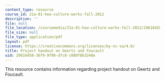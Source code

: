 ```yaml
---
content_type: resource
course_id: 21a-01-how-culture-works-fall-2012
description: ''
file: null
file_location: /coursemedia/21a-01-how-culture-works-fall-2012/2961645836f99f98d7c8c080f8b3248e_MIT21A_01F12_Proj_Two_hand.pdf
file_size: null
file_type: application/pdf
layout: pdf
license: https://creativecommons.org/licenses/by-nc-sa/4.0/
title: Project handout on Geertz and Foucault
uid: 29616458-36f9-9f98-d7c8-c080f8b3248e
---
```

This resource contains information regarding project handout on Geertz and Foucault.